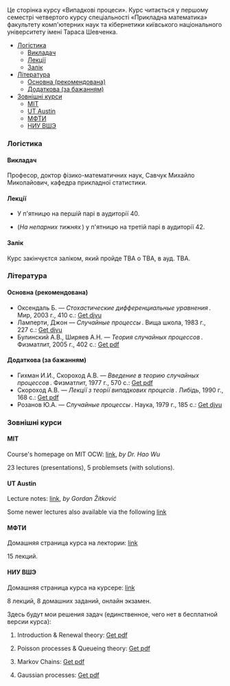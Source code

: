 Це сторінка курсу &laquo;Випадкові процеси&raquo;. Курс читається у першому семестрі четвертого курсу спеціальності &laquo;Прикладна математика&raquo; факультету комп'ютерних наук та кібернетики київського національного університету імені Тараса Шевченка.

<!-- MarkdownTOC -->

- [Логістика](#%D0%9B%D0%BE%D0%B3%D1%96%D1%81%D1%82%D0%B8%D0%BA%D0%B0)
    - [Викладач](#%D0%92%D0%B8%D0%BA%D0%BB%D0%B0%D0%B4%D0%B0%D1%87)
    - [Лекції](#%D0%9B%D0%B5%D0%BA%D1%86%D1%96%D1%97)
    - [Залік](#%D0%97%D0%B0%D0%BB%D1%96%D0%BA)
- [Література](#%D0%9B%D1%96%D1%82%D0%B5%D1%80%D0%B0%D1%82%D1%83%D1%80%D0%B0)
    - [Основна \(рекомендована\)](#%D0%9E%D1%81%D0%BD%D0%BE%D0%B2%D0%BD%D0%B0-%D1%80%D0%B5%D0%BA%D0%BE%D0%BC%D0%B5%D0%BD%D0%B4%D0%BE%D0%B2%D0%B0%D0%BD%D0%B0)
    - [Додаткова \(за бажанням\)](#%D0%94%D0%BE%D0%B4%D0%B0%D1%82%D0%BA%D0%BE%D0%B2%D0%B0-%D0%B7%D0%B0-%D0%B1%D0%B0%D0%B6%D0%B0%D0%BD%D0%BD%D1%8F%D0%BC)
- [Зовнішні курси](#%D0%97%D0%BE%D0%B2%D0%BD%D1%96%D1%88%D0%BD%D1%96-%D0%BA%D1%83%D1%80%D1%81%D0%B8)
    - [MIT](#mit)
    - [UT Austin](#ut-austin)
    - [МФТИ](#%D0%9C%D0%A4%D0%A2%D0%98)
    - [НИУ ВШЭ](#%D0%9D%D0%98%D0%A3-%D0%92%D0%A8%D0%AD)

<!-- /MarkdownTOC -->


<a id="%D0%9B%D0%BE%D0%B3%D1%96%D1%81%D1%82%D0%B8%D0%BA%D0%B0"></a>
### Логістика

<a id="%D0%92%D0%B8%D0%BA%D0%BB%D0%B0%D0%B4%D0%B0%D1%87"></a>
#### Викладач

Професор, доктор фізико-математичних наук, Савчук Михайло Миколайович, кафедра прикладної статистики.

<a id="%D0%9B%D0%B5%D0%BA%D1%86%D1%96%D1%97"></a>
#### Лекції

- У п'ятницю на першій парі в аудиторії 40.

- (_На непарних тижнях_&thinsp;) у п'ятницю на третій парі в аудиторії 42.

<a id="%D0%97%D0%B0%D0%BB%D1%96%D0%BA"></a>
#### Залік

Курс закінчуєтся заліком, який пройде TBA о TBA, в ауд. TBA. 

<a id="%D0%9B%D1%96%D1%82%D0%B5%D1%80%D0%B0%D1%82%D1%83%D1%80%D0%B0"></a>
### Література

<a id="%D0%9E%D1%81%D0%BD%D0%BE%D0%B2%D0%BD%D0%B0-%D1%80%D0%B5%D0%BA%D0%BE%D0%BC%D0%B5%D0%BD%D0%B4%D0%BE%D0%B2%D0%B0%D0%BD%D0%B0"></a>
#### Основна (рекомендована)

- Оксендаль&nbsp;Б. &mdash; _Стохастические дифференциальные уравнения_&thinsp;. Мир, 2003&nbsp;г., 410&nbsp;с.: <a class="badge badge-success" href="books/Оксендаль-Б.-Стохастические-дифференциальные-уравнения-Мир-2003.djvu">Get djvu</a>
- Ламперти, Джон &mdash; _Случайные процессы_&thinsp;. Вища школа, 1983&nbsp;г., 227&nbsp;с.: <a class="badge badge-success" href="books/Ламперти,-Джон-Случайные-процессы.-Обзор-математической-теории-Вища-школа-1983.djvu">Get djvu</a>
- Булинский&nbsp;А.В., Ширяев&nbsp;А.Н. &mdash; _Теория случайных процессов_&thinsp;. Физматлит, 2005&nbsp;г., 402&nbsp;с.: <a class="badge badge-success" href="books/Булинский-А.В.,-Ширяев-А.Н.-Теория-случайных-процессов-Физматлит-2005.pdf">Get pdf</a>

<a id="%D0%94%D0%BE%D0%B4%D0%B0%D1%82%D0%BA%D0%BE%D0%B2%D0%B0-%D0%B7%D0%B0-%D0%B1%D0%B0%D0%B6%D0%B0%D0%BD%D0%BD%D1%8F%D0%BC"></a>
#### Додаткова (за бажанням)

- Гихман&nbsp;И.И., Скороход&nbsp;А.В. &mdash; _Введение в теорию случайных процессов_&thinsp;. Физматлит, 1977&nbsp;г., 570&nbsp;с.: <a class="badge badge-success" href="books/Гихман-И.И.,-Скороход-А.В.-Введение-теорию-случайных-процессов-Физматлит-1977.pdf">Get pdf</a>
- Скороход&nbsp;А.В. &mdash; _Лекції з теорії випадкових процесів_&thinsp;. Либідь, 1990&nbsp;г., 168&nbsp;с.: <a class="badge badge-success" href="books/Скороход-А.В.-Лекції-з-теорії-випадкових-процесів-Либідь-1990.pdf">Get pdf</a>
- Розанов&nbsp;Ю.А. &mdash; _Случайные процессы_&thinsp;. Наука, 1979&nbsp;г., 185&nbsp;с.: <a class="badge badge-success" href="books/Розанов-Ю.А.-Случайные-процессы-Наука-1979.djvu">Get djvu</a>

<a id="%D0%97%D0%BE%D0%B2%D0%BD%D1%96%D1%88%D0%BD%D1%96-%D0%BA%D1%83%D1%80%D1%81%D0%B8"></a>
### Зовнішні курси

<a id="mit"></a>
#### MIT

Course's homepage on MIT OCW: [link](https://ocw.mit.edu/courses/mathematics/18-445-introduction-to-stochastic-processes-spring-2015/), _by Dr. Hao Wu_

<!-- You can also download the compact archive: [7-zip](18-445-Introduction-to-Stochastic-Processes-Spring'15/all.7z) -->

23 lectures (presentations), 5 problemsets (with solutions).

<a id="ut-austin"></a>
#### UT Austin

Lecture notes: [link](https://web.ma.utexas.edu/users/gordanz/notes/introduction_to_stochastic_processes.pdf), _by Gordan Žitković_

Some newer lectures also available via the following [link](https://web.ma.utexas.edu/users/gordanz/lecture_notes_page.html)

<a id="%D0%9C%D0%A4%D0%A2%D0%98"></a>
#### МФТИ

Домашняя страница курса на лектории: [link](https://lectoriy.mipt.ru/course/Maths-StochasticProcesses-15L)

15 лекций.

<a id="%D0%9D%D0%98%D0%A3-%D0%92%D0%A8%D0%AD"></a>
#### НИУ ВШЭ

Домашняя страница курса на курсере: [link](https://www.coursera.org/learn/stochasticprocesses/home/welcome)

8 лекций, 8 домашних заданий, онлайн экзамен.

Здесь будут мои решения задач (единственное, чего нет в бесплатной версии курса):

1. Introduction &amp; Renewal theory:  <a class="badge badge-success" href="hse/1_sol.pdf">Get pdf</a>

2. Poisson processes &amp; Queueing theory: <a class="badge badge-success" href="hse/2_sol.pdf">Get pdf</a>

3. Markov Chains: <a class="badge badge-success" href="hse/3_sol.pdf">Get pdf</a>

4. Gaussian processes: <a class="badge badge-success" href="hse/4_sol.pdf">Get pdf</a>
